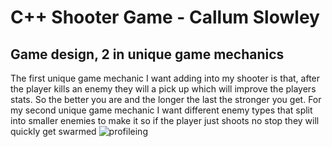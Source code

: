 # C++ Shooter Game - Callum Slowley
## Game design, 2 in unique game mechanics
The first unique game mechanic I want adding into my shooter is that, after the player kills an enemy they will a pick up which will improve the players stats. So the better you are and the longer the last the stronger you get.
For my second  unique game mechanic I want different enemy types that split into smaller enemies to make it so if the player just shoots no stop they will quickly get swarmed
![profileing](https://user-images.githubusercontent.com/56228888/101663594-cefef500-3a42-11eb-9504-8e588e25c98b.PNG)

